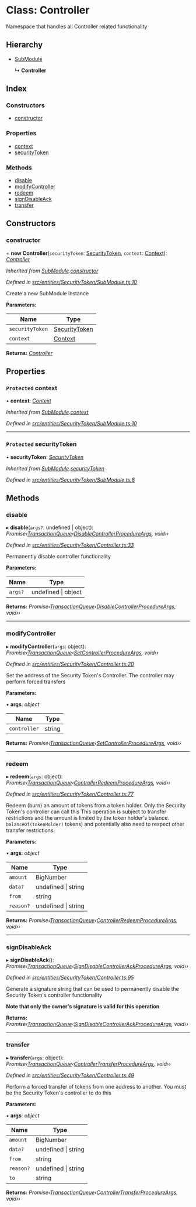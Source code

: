 # Class: Controller

Namespace that handles all Controller related functionality

## Hierarchy

* [SubModule](_entities_securitytoken_submodule_.submodule.md)

  ↳ **Controller**

## Index

### Constructors

* [constructor](_entities_securitytoken_controller_.controller.md#constructor)

### Properties

* [context](_entities_securitytoken_controller_.controller.md#protected-context)
* [securityToken](_entities_securitytoken_controller_.controller.md#protected-securitytoken)

### Methods

* [disable](_entities_securitytoken_controller_.controller.md#disable)
* [modifyController](_entities_securitytoken_controller_.controller.md#modifycontroller)
* [redeem](_entities_securitytoken_controller_.controller.md#redeem)
* [signDisableAck](_entities_securitytoken_controller_.controller.md#signdisableack)
* [transfer](_entities_securitytoken_controller_.controller.md#transfer)

## Constructors

###  constructor

\+ **new Controller**(`securityToken`: [SecurityToken](_entities_securitytoken_securitytoken_.securitytoken.md), `context`: [Context](_context_.context.md)): *[Controller](_entities_securitytoken_controller_.controller.md)*

*Inherited from [SubModule](_entities_securitytoken_submodule_.submodule.md).[constructor](_entities_securitytoken_submodule_.submodule.md#constructor)*

*Defined in [src/entities/SecurityToken/SubModule.ts:10](https://github.com/PolymathNetwork/polymath-sdk/blob/45453ad/src/entities/SecurityToken/SubModule.ts#L10)*

Create a new SubModule instance

**Parameters:**

Name | Type |
------ | ------ |
`securityToken` | [SecurityToken](_entities_securitytoken_securitytoken_.securitytoken.md) |
`context` | [Context](_context_.context.md) |

**Returns:** *[Controller](_entities_securitytoken_controller_.controller.md)*

## Properties

### `Protected` context

• **context**: *[Context](_context_.context.md)*

*Inherited from [SubModule](_entities_securitytoken_submodule_.submodule.md).[context](_entities_securitytoken_submodule_.submodule.md#protected-context)*

*Defined in [src/entities/SecurityToken/SubModule.ts:10](https://github.com/PolymathNetwork/polymath-sdk/blob/45453ad/src/entities/SecurityToken/SubModule.ts#L10)*

___

### `Protected` securityToken

• **securityToken**: *[SecurityToken](_entities_securitytoken_securitytoken_.securitytoken.md)*

*Inherited from [SubModule](_entities_securitytoken_submodule_.submodule.md).[securityToken](_entities_securitytoken_submodule_.submodule.md#protected-securitytoken)*

*Defined in [src/entities/SecurityToken/SubModule.ts:8](https://github.com/PolymathNetwork/polymath-sdk/blob/45453ad/src/entities/SecurityToken/SubModule.ts#L8)*

## Methods

###  disable

▸ **disable**(`args?`: undefined | object): *Promise‹[TransactionQueue](_entities_transactionqueue_.transactionqueue.md)‹[DisableControllerProcedureArgs](../interfaces/_types_index_.disablecontrollerprocedureargs.md), void››*

*Defined in [src/entities/SecurityToken/Controller.ts:33](https://github.com/PolymathNetwork/polymath-sdk/blob/45453ad/src/entities/SecurityToken/Controller.ts#L33)*

Permanently disable controller functionality

**Parameters:**

Name | Type |
------ | ------ |
`args?` | undefined &#124; object |

**Returns:** *Promise‹[TransactionQueue](_entities_transactionqueue_.transactionqueue.md)‹[DisableControllerProcedureArgs](../interfaces/_types_index_.disablecontrollerprocedureargs.md), void››*

___

###  modifyController

▸ **modifyController**(`args`: object): *Promise‹[TransactionQueue](_entities_transactionqueue_.transactionqueue.md)‹[SetControllerProcedureArgs](../interfaces/_types_index_.setcontrollerprocedureargs.md), void››*

*Defined in [src/entities/SecurityToken/Controller.ts:20](https://github.com/PolymathNetwork/polymath-sdk/blob/45453ad/src/entities/SecurityToken/Controller.ts#L20)*

Set the address of the Security Token's Controller. The controller may perform forced transfers

**Parameters:**

▪ **args**: *object*

Name | Type |
------ | ------ |
`controller` | string |

**Returns:** *Promise‹[TransactionQueue](_entities_transactionqueue_.transactionqueue.md)‹[SetControllerProcedureArgs](../interfaces/_types_index_.setcontrollerprocedureargs.md), void››*

___

###  redeem

▸ **redeem**(`args`: object): *Promise‹[TransactionQueue](_entities_transactionqueue_.transactionqueue.md)‹[ControllerRedeemProcedureArgs](../interfaces/_types_index_.controllerredeemprocedureargs.md), void››*

*Defined in [src/entities/SecurityToken/Controller.ts:77](https://github.com/PolymathNetwork/polymath-sdk/blob/45453ad/src/entities/SecurityToken/Controller.ts#L77)*

Redeem (burn) an amount of tokens from a token holder. Only the Security Token's controller can call this
This operation is subject to transfer restrictions and the amount is limited by the token holder's balance.
`balanceOf(tokenHolder)` tokens) and potentially also need to respect other transfer restrictions.

**Parameters:**

▪ **args**: *object*

Name | Type |
------ | ------ |
`amount` | BigNumber |
`data?` | undefined &#124; string |
`from` | string |
`reason?` | undefined &#124; string |

**Returns:** *Promise‹[TransactionQueue](_entities_transactionqueue_.transactionqueue.md)‹[ControllerRedeemProcedureArgs](../interfaces/_types_index_.controllerredeemprocedureargs.md), void››*

___

###  signDisableAck

▸ **signDisableAck**(): *Promise‹[TransactionQueue](_entities_transactionqueue_.transactionqueue.md)‹[SignDisableControllerAckProcedureArgs](../interfaces/_types_index_.signdisablecontrollerackprocedureargs.md), void››*

*Defined in [src/entities/SecurityToken/Controller.ts:95](https://github.com/PolymathNetwork/polymath-sdk/blob/45453ad/src/entities/SecurityToken/Controller.ts#L95)*

Generate a signature string that can be used to permanently disable the Security Token's controller functionality

**Note that only the owner's signature is valid for this operation**

**Returns:** *Promise‹[TransactionQueue](_entities_transactionqueue_.transactionqueue.md)‹[SignDisableControllerAckProcedureArgs](../interfaces/_types_index_.signdisablecontrollerackprocedureargs.md), void››*

___

###  transfer

▸ **transfer**(`args`: object): *Promise‹[TransactionQueue](_entities_transactionqueue_.transactionqueue.md)‹[ControllerTransferProcedureArgs](../interfaces/_types_index_.controllertransferprocedureargs.md), void››*

*Defined in [src/entities/SecurityToken/Controller.ts:49](https://github.com/PolymathNetwork/polymath-sdk/blob/45453ad/src/entities/SecurityToken/Controller.ts#L49)*

Perform a forced transfer of tokens from one address to another. You must be the
Security Token's controller to do this

**Parameters:**

▪ **args**: *object*

Name | Type |
------ | ------ |
`amount` | BigNumber |
`data?` | undefined &#124; string |
`from` | string |
`reason?` | undefined &#124; string |
`to` | string |

**Returns:** *Promise‹[TransactionQueue](_entities_transactionqueue_.transactionqueue.md)‹[ControllerTransferProcedureArgs](../interfaces/_types_index_.controllertransferprocedureargs.md), void››*
